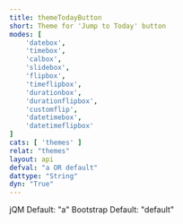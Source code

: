 ```yaml
---
title: themeTodayButton
short: Theme for 'Jump to Today' button
modes: [
	'datebox',
	'timebox',
	'calbox',
	'slidebox',
	'flipbox',
	'timeflipbox',
	'durationbox',
	'durationflipbox',
	'customflip',
	'datetimebox',
	'datetimeflipbox'
]
cats: [ 'themes' ]
relat: "themes"
layout: api
defval: "a OR default"
dattype: "String"
dyn: "True"
---
```


jQM Default: "a"
Bootstrap Default: "default"
